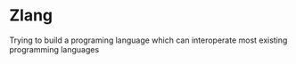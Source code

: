 # Zlang
Trying to build a programing language which can interoperate most existing programming languages
